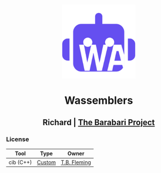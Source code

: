 <div align="center">
<img src="./assets/icon.svg" height="200px" width="200px"/>
<h1>Wassemblers</h1>
<h2>Richard | <a href="https://github.com/barabari-project">The Barabari Project</a></h2>
</div>

### License
| Tool | Type | Owner |
| --- | --- | --- |
| cib (C++) | [Custom](./cpp/build.py) | [T.B. Fleming](https://github.com/tbfleming) |